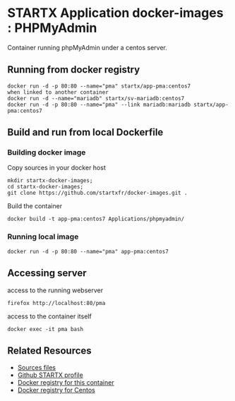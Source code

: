# STARTX Application docker-images : PHPMyAdmin

Container running phpMyAdmin under a centos server.

## Running from docker registry

	docker run -d -p 80:80 --name="pma" startx/app-pma:centos7
	when linked to another container
	docker run -d --name="mariadb" startx/sv-mariadb:centos7
	docker run -d -p 80:80 --name="pma" --link mariadb:mariadb startx/app-pma:centos7

## Build and run from local Dockerfile
### Building docker image
Copy sources in your docker host 

	mkdir startx-docker-images; 
	cd startx-docker-images;
	git clone https://github.com/startxfr/docker-images.git .

Build the container

	docker build -t app-pma:centos7 Applications/phpmyadmin/

### Running local image

	docker run -d -p 80:80 --name="pma" app-pma:centos7

## Accessing server
access to the running webserver

	firefox http://localhost:80/pma

access to the container itself

	docker exec -it pma bash

## Related Resources
* [Sources files](https://github.com/startxfr/docker-images/tree/centos7/Applications/phpmyadmin)
* [Github STARTX profile](https://github.com/startxfr/docker-images)
* [Docker registry for this container](https://registry.hub.docker.com/u/startx/app-phpmyadmin/)
* [Docker registry for Centos](https://registry.hub.docker.com/u/centos/)